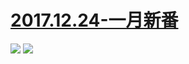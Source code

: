 # [2017.12.24-一月新番](http://www.bilibili.com/blackboard/activity-S1SIx4czG.html)
![](https://bilicoverimg.github.io/2017/2017.12.24-一月新番.jpg)
![](https://bilicover2017.github.io/2017.12.24.jpg)